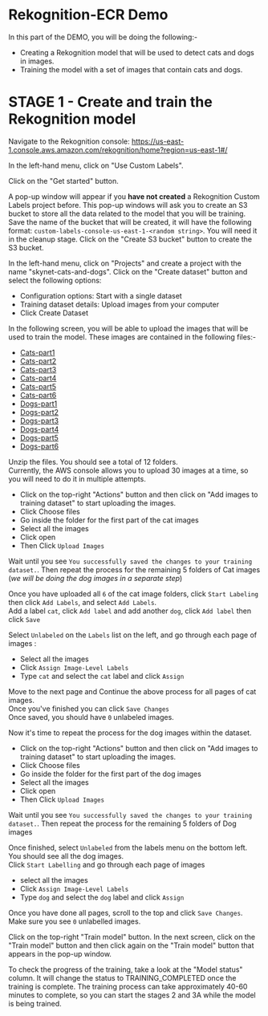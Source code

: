 # Rekognition-ECR Demo

In this part of the DEMO, you will be doing the following:-

- Creating a Rekognition model that will be used to detect cats and dogs in images.
- Training the model with a set of images that contain cats and dogs.

# STAGE 1 - Create and train the Rekognition model

Navigate to the Rekognition console: https://us-east-1.console.aws.amazon.com/rekognition/home?region=us-east-1#/

In the left-hand menu, click on "Use Custom Labels".

Click on the "Get started" button.

A pop-up window will appear if you **have not created** a Rekognition Custom Labels project before. This pop-up windows will ask you to create an S3 bucket to store all the data related to the model that you will be training. Save the name of the bucket that will be created, it will have the following format: `custom-labels-console-us-east-1-<random string>`. You will need it in the cleanup stage. Click on the "Create S3 bucket" button to create the S3 bucket.

In the left-hand menu, click on "Projects" and create a project with the name "skynet-cats-and-dogs".
Click on the "Create dataset" button and select the following options:
 - Configuration options: Start with a single dataset
 - Training dataset details: Upload images from your computer
 - Click Create Dataset

In the following screen, you will be able to upload the images that will be used to train the model. These images are contained in the following files:-

- [Cats-part1](https://learn-cantrill-labs.s3.amazonaws.com/aws-pet-rekognition-ecr/Cat-Dataset-part1.zip)
- [Cats-part2](https://learn-cantrill-labs.s3.amazonaws.com/aws-pet-rekognition-ecr/Cat-Dataset-part2.zip)
- [Cats-part3](https://learn-cantrill-labs.s3.amazonaws.com/aws-pet-rekognition-ecr/Cat-Dataset-part3.zip)
- [Cats-part4](https://learn-cantrill-labs.s3.amazonaws.com/aws-pet-rekognition-ecr/Cat-Dataset-part4.zip)
- [Cats-part5](https://learn-cantrill-labs.s3.amazonaws.com/aws-pet-rekognition-ecr/Cat-Dataset-part5.zip)
- [Cats-part6](https://learn-cantrill-labs.s3.amazonaws.com/aws-pet-rekognition-ecr/Cat-Dataset-part6.zip)
- [Dogs-part1](https://learn-cantrill-labs.s3.amazonaws.com/aws-pet-rekognition-ecr/Dog-Dataset-part1.zip)
- [Dogs-part2](https://learn-cantrill-labs.s3.amazonaws.com/aws-pet-rekognition-ecr/Dog-Dataset-part2.zip)
- [Dogs-part3](https://learn-cantrill-labs.s3.amazonaws.com/aws-pet-rekognition-ecr/Dog-Dataset-part3.zip)
- [Dogs-part4](https://learn-cantrill-labs.s3.amazonaws.com/aws-pet-rekognition-ecr/Dog-Dataset-part4.zip)
- [Dogs-part5](https://learn-cantrill-labs.s3.amazonaws.com/aws-pet-rekognition-ecr/Dog-Dataset-part5.zip)
- [Dogs-part6](https://learn-cantrill-labs.s3.amazonaws.com/aws-pet-rekognition-ecr/Dog-Dataset-part6.zip)

Unzip the files. You should see a total of 12 folders.  
Currently, the AWS console allows you to upload 30 images at a time, so you will need to do it in multiple attempts. 

- Click on the top-right "Actions" button and then click on "Add images to training dataset" to start uploading the images. 
- Click Choose files
- Go inside the folder for the first part of the cat images
- Select all the images
- Click open
- Then Click `Upload Images`

Wait until you see `You successfully saved the changes to your training dataset.`. Then repeat the process for the remaining 5 folders of Cat images (*we will be doing the dog images in a separate step*)

Once you have uploaded all `6` of the cat image folders, click `Start Labeling` then click `Add Labels`, and select `Add Labels`.  
Add a label `cat`, click `Add label` 
and add another `dog`, click `Add label` then click `Save`  

Select `Unlabeled` on the `Labels` list on the left, and go through each page of images :

- Select all the images
- Click `Assign Image-Level Labels`
- Type `cat` and select the `cat` label and click `Assign`

Move to the next page and Continue the above process for all pages of cat images.  
Once you've finished you can click `Save Changes`  
Once saved, you should have `0` unlabeled images.  

Now it's time to repeat the process for the dog images within the dataset.  

- Click on the top-right "Actions" button and then click on "Add images to training dataset" to start uploading the images. 
- Click Choose files
- Go inside the folder for the first part of the dog images
- Select all the images
- Click open
- Then Click `Upload Images`

Wait until you see `You successfully saved the changes to your training dataset.`. Then repeat the process for the remaining 5 folders of Dog images 

Once finished, select `Unlabeled` from the labels menu on the bottom left. You should see all the dog images.  
Click `Start Labelling`  and go through each page of images

- select all the images
- Click `Assign Image-Level Labels`
- Type `dog` and select the `dog` label and click `Assign`

Once you have done all pages, scroll to the top and click `Save Changes`.  
Make sure you see `0` unlabelled images.  

Click on the top-right "Train model" button. In the next screen, click on the "Train model" button and then click again on the "Train model" button that appears in the pop-up window.

To check the progress of the training, take a look at the "Model status" column. It will change the status to TRAINING_COMPLETED once the training is complete. The training process can take approximately 40-60 minutes to complete, so you can start the stages 2 and 3A while the model is being trained.


